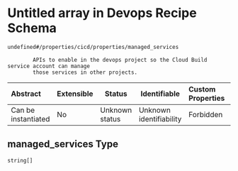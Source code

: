 # Untitled array in Devops Recipe Schema

```txt
undefined#/properties/cicd/properties/managed_services
```

            APIs to enable in the devops project so the Cloud Build service account can manage
            those services in other projects.


| Abstract            | Extensible | Status         | Identifiable            | Custom Properties | Additional Properties | Access Restrictions | Defined In                                                        |
| :------------------ | ---------- | -------------- | ----------------------- | :---------------- | --------------------- | ------------------- | ----------------------------------------------------------------- |
| Can be instantiated | No         | Unknown status | Unknown identifiability | Forbidden         | Allowed               | none                | [devops.schema.json\*](devops.schema.json "open original schema") |

## managed_services Type

`string[]`
